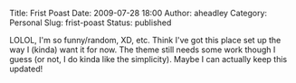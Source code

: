 Title: Frist Poast
Date: 2009-07-28 18:00
Author: aheadley
Category: Personal
Slug: frist-poast
Status: published

LOLOL, I'm so funny/random, XD, etc. Think I've got this place set up
the way I (kinda) want it for now. The theme still needs some work
though I guess (or not, I do kinda like the simplicity). Maybe I can
actually keep this updated!
